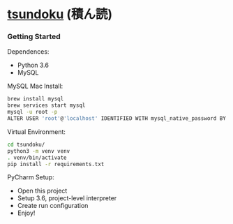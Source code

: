 # [tsundoku](https://en.wikipedia.org/wiki/Tsundoku) (積ん読)

### Getting Started

Dependences:

* Python 3.6
* MySQL

MySQL Mac Install:

```bash
brew install mysql
brew services start mysql
mysql -u root -p
ALTER USER 'root'@'localhost' IDENTIFIED WITH mysql_native_password BY <YOUR_PASS>;
```

Virtual Environment:

```bash
cd tsundoku/
python3 -m venv venv
. venv/bin/activate
pip install -r requirements.txt
```

PyCharm Setup:

* Open this project
* Setup 3.6, project-level interpreter
* Create run configuration
* Enjoy!